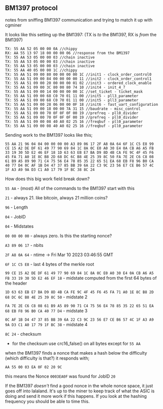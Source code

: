 ## BM1397 protocol
notes from sniffing BM1397 communication and trying to match it up with cgminer

It looks like this setting up the BM1397: 
(TX is _to_ the BM1397, RX is _from_ the BM1397)
```
TX: 55 AA 52 05 00 00 0A //chippy
RX: AA 55 13 97 18 00 00 00 06 //response from the BM1397
TX: 55 AA 53 05 00 00 03 //chain inactive
TX: 55 AA 53 05 00 00 03 //chain inactive
TX: 55 AA 53 05 00 00 03 //chain inactive
TX: 55 AA 40 05 00 00 1C //chippy
TX: 55 AA 51 09 00 80 00 00 00 00 1C //init1 - clock_order_control0
TX: 55 AA 51 09 00 84 00 00 00 00 11 //init2 - clock_order_control1
TX: 55 AA 51 09 00 20 00 00 00 01 02 //init3 - ordered_clock_enable
TX: 55 AA 51 09 00 3C 80 00 80 74 10 //init4 - init_4_?
TX: 55 AA 51 09 00 14 00 00 00 00 1C //set_ticket - ticket_mask
TX: 55 AA 51 09 00 68 C0 70 01 11 00 //init5 - pll3_parameter
TX: 55 AA 51 09 00 68 C0 70 01 11 00 //init5 - pll3_parameter
TX: 55 AA 51 09 00 28 06 00 00 0F 18 //init6 - fast_uart_configuration
TX: 55 AA 51 09 00 18 00 00 7A 31 15 //baudrate - misc_control
TX: 55 AA 51 09 00 70 0F 0F 0F 00 19 //prefreq - pll0_divider
TX: 55 AA 51 09 00 70 0F 0F 0F 00 19 //prefreq - pll0_divider
TX: 55 AA 51 09 00 08 40 A0 02 25 16 //freqbuf - pll0_parameter
TX: 55 AA 51 09 00 08 40 A0 02 25 16 //freqbuf - pll0_parameter
```

Sending work to the BM1397 looks like this;
```
55 AA 21 96 04 04 00 00 00 00 A3 89 06 17 2F A8 0A 64 6F 1C C5 E8 99 CE 15 A2 DE DF 61 49 77 90 69 84 1C 8A 0C E0 A0 30 E4 0A CB A6 A5 FB 33 19 30 5D E2 46 EF 18 1D 63 63 EB E7 BA D9 8D 4B CA FE 9C 4F 45 F6 45 FA 71 A0 1E 8C B8 2D 68 DC 6C B8 4E 25 39 8C 50 FA 7E 2E C6 C8 08 61 B9 A5 89 90 71 C4 75 56 E4 78 85 35 22 65 51 EA 68 EB F8 96 B0 CA 40 77 D4 0C AF 1B D4 47 37 85 BB 39 6A 22 C3 9C 23 56 E7 CE B6 57 4C 1F A3 A9 9A D3 C1 A0 17 79 1F BC 38 8C 24
```

How does this big work field break down?

`55 AA` - (most) All of the commands to the BM1397 start with this

`21` - always 21. like bitcoin, always 21 million coins?

`96` - Length

`04` - JobID

`04` - Midstates

`00 00 00 00` - always zero. Is this the starting nonce?

`A3 89 06 17` - nbits

`2F A8 0A 64` - ntime → Fri Mar 10 2023 03:46:55 GMT

`6F 1C C5 E8` - last 4 bytes of the merkle root

`99 CE 15 A2 DE DF 61 49 77 90 69 84 1C 8A 0C E0 A0 30 E4 0A CB A6 A5 FB 33 19 30 5D E2 46 EF 18` - midstate computed from the first 64 bytes of the header

`1D 63 63 EB E7 BA D9 8D 4B CA FE 9C 4F 45 F6 45 FA 71 A0 1E 8C B8 2D 68 DC 6C B8 4E 25 39 8C 50` - midstate 2

`FA 7E 2E C6 C8 08 61 B9 A5 89 90 71 C4 75 56 E4 78 85 35 22 65 51 EA 68 EB F8 96 B0 CA 40 77 D4` - midstate 3

`0C AF 1B D4 47 37 85 BB 39 6A 22 C3 9C 23 56 E7 CE B6 57 4C 1F A3 A9 9A D3 C1 A0 17 79 1F BC 38` - midstate 4

`8C 24` - checksum

- for the checksum use crc16_false() on all bytes except for `55 AA`


when the BM1397 finds a nonce that makes a hash below the difficulty (which difficulty is that?) it responds with;
```
AA 55 00 03 EA 0F 02 20 9C
```
this means the Nonce `0003EA0F` was found for JobID `20`

If the BM1397 _doesn't_ find a good nonce in the whole nonce space, it just goes off into lalaland. It's up to the miner to keep track of what the ASIC is doing and send it more work if this happens. If you look at the hashing frequency you should be able to time this.